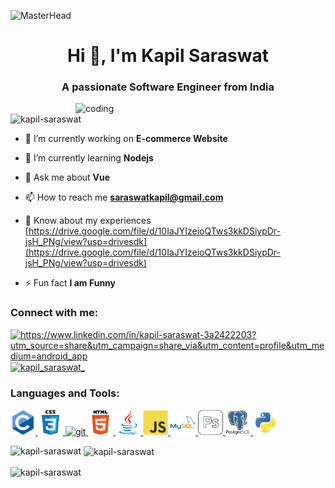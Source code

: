![MasterHead](https://mir-s3-cdn-cf.behance.net/project_modules/fs/54b6c068097599.5b50bca476b9b.gif)
<h1 align="center">Hi 👋, I'm Kapil Saraswat</h1>
<h3 align="center">A passionate Software Engineer from India</h3>

<img align="right" alt="coding" width="400" scr="https://camo.githubusercontent.com/09ceeb380f68acc9c9ddfa028c40b512b2ed88b2450f6aedd5e10f7d02626a37/68747470733a2f2f6d69726f2e6d656469756d2e636f6d2f6d61782f3832382f312a6c684f617833635a4154475a774568473075545952412e6769663f7261773d747275653f">

<p align="left"> <img src="https://komarev.com/ghpvc/?username=kapil-saraswat&label=Profile%20views&color=0e75b6&style=flat" alt="kapil-saraswat" /> </p>

- 🔭 I’m currently working on **E-commerce Website**

- 🌱 I’m currently learning **Nodejs**

- 💬 Ask me about **Vue**

- 📫 How to reach me **saraswatkapil@gmail.com**

- 📄 Know about my experiences [https://drive.google.com/file/d/10IaJYIzeioQTws3kkDSiypDr-jsH_PNg/view?usp=drivesdk](https://drive.google.com/file/d/10IaJYIzeioQTws3kkDSiypDr-jsH_PNg/view?usp=drivesdk)

- ⚡ Fun fact **I am Funny**

<h3 align="left">Connect with me:</h3>
<p align="left">
<a href="https://linkedin.com/in/https://www.linkedin.com/in/kapil-saraswat-3a2422203?utm_source=share&utm_campaign=share_via&utm_content=profile&utm_medium=android_app" target="blank"><img align="center" src="https://raw.githubusercontent.com/rahuldkjain/github-profile-readme-generator/master/src/images/icons/Social/linked-in-alt.svg" alt="https://www.linkedin.com/in/kapil-saraswat-3a2422203?utm_source=share&utm_campaign=share_via&utm_content=profile&utm_medium=android_app" height="30" width="40" /></a>
<a href="https://instagram.com/kapil_saraswat_" target="blank"><img align="center" src="https://raw.githubusercontent.com/rahuldkjain/github-profile-readme-generator/master/src/images/icons/Social/instagram.svg" alt="kapil_saraswat_" height="30" width="40" /></a>
</p>

<h3 align="left">Languages and Tools:</h3>
<p align="left"> <a href="https://www.cprogramming.com/" target="_blank" rel="noreferrer"> <img src="https://raw.githubusercontent.com/devicons/devicon/master/icons/c/c-original.svg" alt="c" width="40" height="40"/> </a> <a href="https://www.w3schools.com/css/" target="_blank" rel="noreferrer"> <img src="https://raw.githubusercontent.com/devicons/devicon/master/icons/css3/css3-original-wordmark.svg" alt="css3" width="40" height="40"/> </a> <a href="https://git-scm.com/" target="_blank" rel="noreferrer"> <img src="https://www.vectorlogo.zone/logos/git-scm/git-scm-icon.svg" alt="git" width="40" height="40"/> </a> <a href="https://www.w3.org/html/" target="_blank" rel="noreferrer"> <img src="https://raw.githubusercontent.com/devicons/devicon/master/icons/html5/html5-original-wordmark.svg" alt="html5" width="40" height="40"/> </a> <a href="https://www.java.com" target="_blank" rel="noreferrer"> <img src="https://raw.githubusercontent.com/devicons/devicon/master/icons/java/java-original.svg" alt="java" width="40" height="40"/> </a> <a href="https://developer.mozilla.org/en-US/docs/Web/JavaScript" target="_blank" rel="noreferrer"> <img src="https://raw.githubusercontent.com/devicons/devicon/master/icons/javascript/javascript-original.svg" alt="javascript" width="40" height="40"/> </a> <a href="https://www.mysql.com/" target="_blank" rel="noreferrer"> <img src="https://raw.githubusercontent.com/devicons/devicon/master/icons/mysql/mysql-original-wordmark.svg" alt="mysql" width="40" height="40"/> </a> <a href="https://www.photoshop.com/en" target="_blank" rel="noreferrer"> <img src="https://raw.githubusercontent.com/devicons/devicon/master/icons/photoshop/photoshop-line.svg" alt="photoshop" width="40" height="40"/> </a> <a href="https://www.postgresql.org" target="_blank" rel="noreferrer"> <img src="https://raw.githubusercontent.com/devicons/devicon/master/icons/postgresql/postgresql-original-wordmark.svg" alt="postgresql" width="40" height="40"/> </a> <a href="https://www.python.org" target="_blank" rel="noreferrer"> <img src="https://raw.githubusercontent.com/devicons/devicon/master/icons/python/python-original.svg" alt="python" width="40" height="40"/> </a> </p>

<p><img align="left" src="https://github-readme-stats.vercel.app/api/top-langs?username=kapil-saraswat&show_icons=true&locale=en&layout=compact" alt="kapil-saraswat" /></p>

<p>&nbsp;<img align="center" src="https://github-readme-stats.vercel.app/api?username=kapil-saraswat&show_icons=true&locale=en" alt="kapil-saraswat" /></p>

<p><img align="center" src="https://github-readme-streak-stats.herokuapp.com/?user=kapil-saraswat&" alt="kapil-saraswat" /></p>


